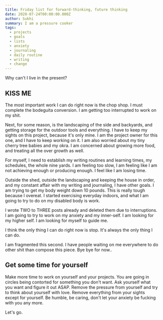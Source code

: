 ```yaml
---
title: Friday list for forward-thinking, future thinking
date: 2020-07-24T00:00:00.000Z
author: Sukhi
summary: I am a pressure cooker
tags:
  - projects
  - goals
  - lists
  - anxiety
  - journaling
  - daily routine
  - writing
  - change
---
```

Why can't I live in the present?

## KISS ME

The most important work I can do right now is the chop shop. I must complete the bodeguita conversion. I am getting too interrupted to work on my shit.

Next, for some reason, is the landscaping of the side and backyards, and getting storage for the outdoor tools and everything. I have to keep my sights on this project, because it's only mine. I am the project owner for this one, and I have to keep working on it. I am also worried about my tiny cherry tree babies and my okra. I am concerned about growing more food, and treating all the over growth as well.

For myself, I need to establish my writing routines and learning times, my schedules, the whole nine yards. I am feeling too slow, I am feeling like I am not achieving enough or producing enough. I feel like I am losing time.

Outside the shed, outside the landscaping and keeping the house in order, and my constant affair with my writing and journaling, I have other goals. I am trying to get my body weight down 10 pounds. This is really tough because I overeat. I started exercising everyday indoors, and what I am going to try to do on my disabled body is work. 

I wrote TWO to THREE posts already and deleted them due to interruptions. I am going to try to work on my anxiety and my inner-self. I am looking for my higher self. I am looking for myself to guide me. 

I think the only thing I can do right now is stop. It's always the only thing I can do.

I am fragmented this second. I have people waiting on me everywhere to do other shit than compose this piece. Bye bye for now..

## Get some time for yourself

Make more time to work on yourself and your projects. You are going in circles being contorted for something you don't want. Ask yourself what you want and figure it out ASAP. Remove the pressure from yourself and try to think about yourself with love. Remove everything from your sights except for yourself. Be humble, be caring, don't let your anxiety be fucking with you any more.

Let's go.
